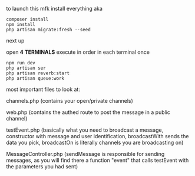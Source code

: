 to launch this mfk
install everything aka
```
composer install
npm install
php artisan migrate:fresh --seed
```
next up

open **4 TERMINALS**
execute in order in each terminal once
```
npm run dev
php artisan ser
php artisan reverb:start
php artisan queue:work
```

most important files to look at:

channels.php (contains your open/private channels)

web.php (contains the authed route to post the message in a public channel)

testEvent.php (basically what you need to broadcast a message, constructor with message and user identification, broadcastWith sends the data you pick, broadcastOn is literally channels you are broadcasting on)

MessageController.php (sendMessage is responsible for sending messages, as you will find there a function "event" that calls testEvent with the parameters you had sent)
